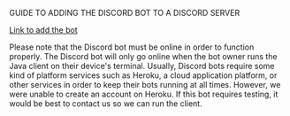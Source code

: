 GUIDE TO ADDING THE DISCORD BOT TO A DISCORD SERVER

[Link to add the bot](https://discord.com/api/oauth2/authorize?client_id=1233912257763872829&permissions=8&scope=applications.commands%20bot)

Please note that the Discord bot must be online in order to function properly. The Discord bot will only go online when the bot owner runs the Java client on their device's terminal. Usually, Discord bots require some kind of platform services such as Heroku, a cloud application platform, or other services in order to keep their bots running at all times. However, we were unable to create an account on Heroku. If this bot requires testing, it would be best to contact us so we can run the client.
